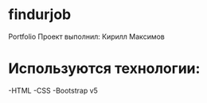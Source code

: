 # findurjob
Portfolio
Проект выполнил: Кирилл Максимов

# Используются технологии:
-HTML
-CSS
-Bootstrap v5
